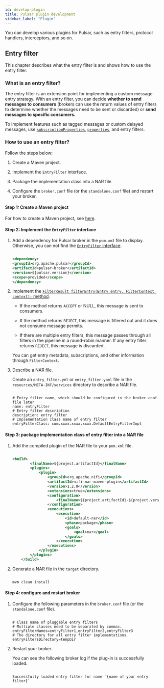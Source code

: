 ```yaml
---
id: develop-plugin
title: Pulsar plugin development
sidebar_label: "Plugin"
---
```


You can develop various plugins for Pulsar, such as entry filters, protocol handlers, interceptors, and so on.

## Entry filter

This chapter describes what the entry filter is and shows how to use the entry filter.

### What is an entry filter?

The entry filter is an extension point for implementing a custom message entry strategy. With an entry filter, you can decide **whether to send messages to consumers** (brokers can use the return values of entry filters to determine whether the messages need to be sent or discarded) or **send messages to specific consumers.**

To implement features such as tagged messages or custom delayed messages, use [`subscriptionProperties`](https://github.com/apache/pulsar/blob/ec0a44058d249a7510bb3d05685b2ee5e0874eb6/pulsar-client-api/src/main/java/org/apache/pulsar/client/api/ConsumerBuilder.java?_pjax=%23js-repo-pjax-container%2C%20div%5Bitemtype%3D%22http%3A%2F%2Fschema.org%2FSoftwareSourceCode%22%5D%20main%2C%20%5Bdata-pjax-container%5D#L174), [`​​properties`](https://github.com/apache/pulsar/blob/ec0a44058d249a7510bb3d05685b2ee5e0874eb6/pulsar-client-api/src/main/java/org/apache/pulsar/client/api/ConsumerBuilder.java?_pjax=%23js-repo-pjax-container%2C%20div%5Bitemtype%3D%22http%3A%2F%2Fschema.org%2FSoftwareSourceCode%22%5D%20main%2C%20%5Bdata-pjax-container%5D#L533), and entry filters.

### How to use an entry filter?

Follow the steps below:

1. Create a Maven project.

2. Implement the `EntryFilter` interface.

3. Package the implementation class into a NAR file.

4. Configure the `broker.conf` file (or the `standalone.conf` file) and restart your broker.

#### Step 1: Create a Maven project

For how to create a Maven project, see [here](https://maven.apache.org/guides/getting-started/maven-in-five-minutes.html).

#### Step 2: Implement the `EntryFilter` interface

1. Add a dependency for Pulsar broker in the `pom.xml` file to display. Otherwise, you can not find the [`EntryFilter` interface](https://github.com/apache/pulsar/blob/master/pulsar-broker/src/main/java/org/apache/pulsar/broker/service/plugin/EntryFilter.java).

   ```xml

   <dependency>
   <groupId>org.apache.pulsar</groupId>
   <artifactId>pulsar-broker</artifactId>
   <version>${pulsar.version}</version>
   <scope>provided</scope>
   </dependency>

   ```

2. Implement the [`FilterResult filterEntry(Entry entry, FilterContext context);` method](https://github.com/apache/pulsar/blob/2adb6661d5b82c5705ee00ce3ebc9941c99635d5/pulsar-broker/src/main/java/org/apache/pulsar/broker/service/plugin/EntryFilter.java#L34).

   - If the method returns `ACCEPT` or NULL, this message is sent to consumers.

   - If the method returns `REJECT`, this message is filtered out and it does not consume message permits.

   - If there are multiple entry filters, this message passes through all filters in the pipeline in a round-robin manner. If any entry filter returns `REJECT`, this message is discarded.

   You can get entry metadata, subscriptions, and other information through `FilterContext`.

3. Describe a NAR file.

   Create an `entry_filter.yml` or `entry_filter.yaml` file in the `resources/META-INF/services` directory to describe a NAR file.

   ```properties

   # Entry filter name, which should be configured in the broker.conf file later
   name: entryFilter
   # Entry filter description
   description: entry filter
   # Implementation class name of entry filter
   entryFilterClass: com.xxxx.xxxx.xxxx.DefaultEntryFilterImpl

   ```

#### Step 3: package implementation class of entry filter into a NAR file

1. Add the compiled plugin of the NAR file to your `pom.xml` file.

   ```xml

   <build>
           <finalName>${project.artifactId}</finalName>
           <plugins>
               <plugin>
                   <groupId>org.apache.nifi</groupId>
                   <artifactId>nifi-nar-maven-plugin</artifactId>
                   <version>1.2.0</version>
                   <extensions>true</extensions>
                   <configuration>
                       <finalName>${project.artifactId}-${project.version}</finalName>
                   </configuration>
                   <executions>
                       <execution>
                           <id>default-nar</id>
                           <phase>package</phase>
                           <goals>
                               <goal>nar</goal>
                           </goals>
                       </execution>
                   </executions>
               </plugin>
           </plugins>
       </build>

   ```

2. Generate a NAR file in the `target` directory.

   ```script

   mvn clean install

   ```

#### Step 4: configure and restart broker

1. Configure the following parameters in the `broker.conf` file (or the `standalone.conf` file).

   ```properties

   # Class name of pluggable entry filters
   # Multiple classes need to be separated by commas.
   entryFilterNames=entryFilter1,entryFilter2,entryFilter3
   # The directory for all entry filter implementations
   entryFiltersDirectory=tempDir

   ```

2. Restart your broker.

   You can see the following broker log if the plug-in is successfully loaded.

   ```text

   Successfully loaded entry filter for name `{name of your entry filter}`

   ```

